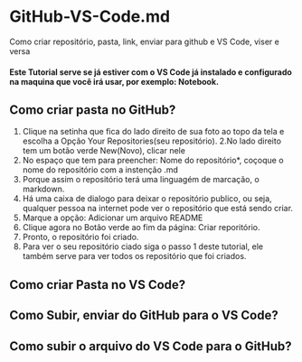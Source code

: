 # GitHub-VS-Code.md
Como criar  repositório, pasta, link, enviar para github e VS Code, viser e versa

#### Este Tutorial serve se já estiver com o VS Code já instalado e configurado na maquina que você irá usar, por exemplo: Notebook.
## Como criar pasta no GitHub?
1. Clique na setinha que fica do lado direito de sua foto ao topo da tela e escolha a Opção Your Repositories(seu repositório).
2.No lado direito tem um botão verde New(Novo), clicar nele 
3. No espaço que tem para preencher: Nome do repositório*, coçoque o nome do repositório com a instenção .md
4. Porque assim o repositório terá uma linguagém de marcação, o markdown.
5. Há uma caixa de dialogo para deixar o repositório publico, ou seja, qualquer pessoa na internet pode ver o repositório que está sendo criar.
6. Marque a opção: Adicionar um arquivo README
7. Clique agora no Botão verde ao fim da página: Criar reporitório.
8. Pronto, o repositório foi criado.
9. Para ver o seu repositório ciado siga o passo 1 deste tutorial, ele também serve para ver todos os repositório que foi criados. 

## Como criar Pasta no VS Code?

## Como Subir, enviar do GitHub para o VS Code?

## Como subir o arquivo do VS Code para o GitHub?
